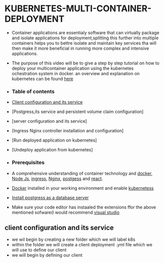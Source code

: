 # KUBERNETES-MULTI-CONTAINER-DEPLOYMENT

+ Container applications are essentialy software that can virtually package and isolate applications for deployment,splitting this further into multiple containers helps you to bettre isolate and maintain key services tha will then make it more beneficial in running more complex and intensive applications.

+ The purpose of this video will be to give a step by step tutorial on how to deploy your multicontainer application using the kubernetes ochestration system in docker. an overview and explanation on kubernetes can be found [here](https://kubernetes.io/)

+ ### Table of contents 
+ [Client configuration and its service]( #client-configuration-and-its-service )
+ [Postgress,its service  and persistent volume claim configuration]
+ [server configuration and its service]
+ [Ingress Nginx controller installation and configuration]
+ [Run deployed application on kubernetes]
+ [Undeploy application from kubernetes]

+ ### Prerequisites
+ A comprehensive understanding of container technology and [docker](https://www.docker.com/resources/what-container), [Node Js](https://www.w3schools.com/nodejs/nodejs_intro.asp), [ingress](https://kubernetes.io/docs/concepts/services-networking/ingress/),  [Nginx](https://www.nginx.com/resources/glossary/nginx/), [postgess](https://www.postgresql.org/) and [react](https://reactjs.org/tutorial/tutorial.html).
+ [Docker](https://docs.docker.com/docker-for-windows/install/) installed in your working environment and enable [kubernetess](https://birthday.play-with-docker.com/kubernetes-docker-desktop/)
+ [Install postgress as a database server](https://www.postgresql.org/download/)
+ Make sure your code editor has instaaled the extensions ffor the above mentioned sofware(I would recommend [visual studio](#https://visualstudio.microsoft.com/)

## client configuration and its service
+ we wil begin by creating a new folder which we will label k8s
+ within the folder we will create a client deployment .yml file which we will use to define our client 
+ we will begin by defining our client


